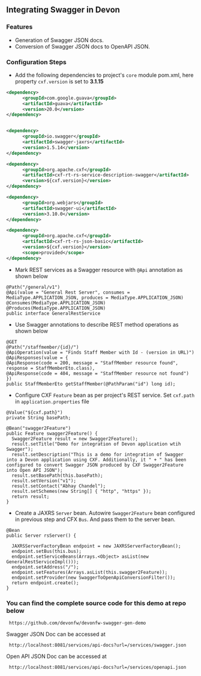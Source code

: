
## Integrating Swagger in Devon

### Features
* Generation of Swagger JSON docs.
* Conversion of Swagger JSON docs to OpenAPI JSON.

### Configuration Steps 
* Add the following dependencies to project's `core` module pom.xml, here property `cxf.version` is set to **3.1.15**

```xml
<dependency>
      <groupId>com.google.guava</groupId>
      <artifactId>guava</artifactId>
      <version>20.0</version>
</dependency>


<dependency>
      <groupId>io.swagger</groupId>
      <artifactId>swagger-jaxrs</artifactId>
      <version>1.5.14</version>
</dependency>

<dependency>
      <groupId>org.apache.cxf</groupId>
      <artifactId>cxf-rt-rs-service-description-swagger</artifactId>
      <version>${cxf.version}</version>
</dependency>

<dependency>
      <groupId>org.webjars</groupId>
      <artifactId>swagger-ui</artifactId>
      <version>3.10.0</version>
</dependency>

<dependency>
      <groupId>org.apache.cxf</groupId>
      <artifactId>cxf-rt-rs-json-basic</artifactId>
      <version>${cxf.version}</version>
      <scope>provided</scope>
</dependency>
```

* Mark REST services as a Swagger resource with `@Api` annotation as shown below
```
@Path("/general/v1")
@Api(value = "General Rest Server", consumes = MediaType.APPLICATION_JSON, produces = MediaType.APPLICATION_JSON)
@Consumes(MediaType.APPLICATION_JSON)
@Produces(MediaType.APPLICATION_JSON)
public interface GeneralRestService 
```

* Use Swagger annotations to describe REST method operations as shown below
```
@GET
@Path("/staffmember/{id}/")
@ApiOperation(value = "Finds Staff Member with Id - (version in URL)")
@ApiResponses(value = {
@ApiResponse(code = 200, message = "StaffMember resource found", response = StaffMemberEto.class),
@ApiResponse(code = 404, message = "StaffMember resource not found") })
public StaffMemberEto getStaffMember(@PathParam("id") long id);
```

* Configure CXF `Feature` bean as per project's REST service. Set `cxf.path` in `application.properties` file
```
@Value("${cxf.path}")
private String basePath;

@Bean("swagger2Feature")
public Feature swagger2Feature() {
  Swagger2Feature result = new Swagger2Feature();
  result.setTitle("Demo for integration of Devon application wtih Swagger");
  result.setDescription("This is a demo for integration of Swagger into a Devon application using CXF. Additionally, it " + " has been configured to convert Swagger JSON produced by CXF Swagger2Feature into Open API JSON");
  result.setBasePath(this.basePath);
  result.setVersion("v1");
  result.setContact("Abhay Chandel");
  result.setSchemes(new String[] { "http", "https" });
  return result;
}
```

* Create a JAXRS `Server` bean. Autowire `Swagger2Feature` bean configured in previous step and CFX `Bus`. And pass them to the server bean. 
```
@Bean
public Server rsServer() {

  JAXRSServerFactoryBean endpoint = new JAXRSServerFactoryBean();
  endpoint.setBus(this.bus);
  endpoint.setServiceBeans(Arrays.<Object> asList(new GeneralRestServiceImpl()));
  endpoint.setAddress("/");
  endpoint.setFeatures(Arrays.asList(this.swagger2Feature));
  endpoint.setProvider(new SwaggerToOpenApiConversionFilter());
  return endpoint.create();
}
```
### You can find the complete source code for this demo at repo below

     https://github.com/devonfw/devonfw-swagger-gen-demo

Swagger JSON Doc can be accessed at

     http://localhost:8081/services/api-docs?url=/services/swagger.json
     
Open API JSON Doc can be accessed at

     http://localhost:8081/services/api-docs?url=/services/openapi.json

